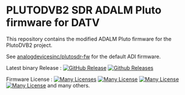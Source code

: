 # PLUTODVB2 SDR ADALM Pluto firmware for DATV

This repository contains the modified ADALM Pluto firmware for the PlutoDVB2 project.

See [analogdevicesinc/plutosdr-fw](https://github.com/analogdevicesinc/plutosdr-fw)
for the default ADI firmware.

Latest binary Release : [![GitHub Release](https://img.shields.io/github/release/f5oeo/plutosdr-fw.svg)](https://github.com/f5oeo/plutosdr-fw/releases/latest)  [![Github Releases](https://img.shields.io/github/downloads/f5oeo/plutosdr-fw/total.svg)](https://github.com/f5oeo/plutosdr-fw/releases/latest)

Firmware License : [![Many Licenses](https://img.shields.io/badge/license-LGPL2+-blue.svg)](https://github.com/analogdevicesinc/plutosdr-fw/blob/master/LICENSE.md)  [![Many License](https://img.shields.io/badge/license-GPL2+-blue.svg)](https://github.com/analogdevicesinc/plutosdr-fw/blob/master/LICENSE.md)  [![Many License](https://img.shields.io/badge/license-BSD-blue.svg)](https://github.com/analogdevicesinc/plutosdr-fw/blob/master/LICENSE.md)  [![Many License](https://img.shields.io/badge/license-apache-blue.svg)](https://github.com/analogdevicesinc/plutosdr-fw/blob/master/LICENSE.md) and many others.

